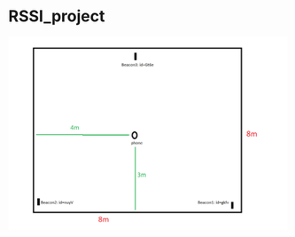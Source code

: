# RSSI_project
![Wizualizacja poieszczenia](https://github.com/olinho/RSSI_project/blob/master/Wizualizacja%20pomieszczenia.png)
